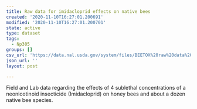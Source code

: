 ```yaml
---
title: Raw data for imidacloprid effects on native bees
created: '2020-11-10T16:27:01.200691'
modified: '2020-11-10T16:27:01.200701'
state: active
type: dataset
tags:
  - Np305
groups: []
csv_url: 'https://data.nal.usda.gov/system/files/BEETOX%20raw%20data%20DD.csv'
json_url: ''
layout: post

---
```

<p>Field and Lab data regarding the effects of 4 sublethal concentrations of a neonicotinoid insecticide (Imidacloprid) on honey bees and about a dozen native bee species.</p>


